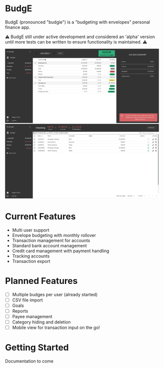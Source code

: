 # BudgE
BudgE (pronounced "budgie") is a "budgeting with envelopes" personal finance app.

:warning: BudgE still under active development and considered an 'alpha' version until more tests can be written to ensure functionality is maintained. :warning:

![Budget](images/budget.png)
![Account](images/account.png)

# Current Features
- Multi user support
- Envelope budgeting with monthly rollover
- Transaction management for accounts
- Standard bank account management
- Credit card management with payment handling
- Tracking accounts
- Transaction export

# Planned Features
- [ ] Multiple budges per user (already started)
- [ ] CSV file import
- [ ] Goals
- [ ] Reports
- [ ] Payee management
- [ ] Category hiding and deletion
- [ ] Mobile view for transaction input on the go!

# Getting Started
Documentation to come
